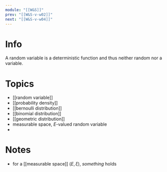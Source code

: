 ```yaml
---
module: "[[W&S]]"
prev: "[[W&S-v-w02]]"
next: "[[W&S-v-w04]]"
---
```

# Info
A random variable is a deterministic function and thus neither random nor a variable.

# Topics
- [[random variable]]
- [[probability density]]
- [[bernoulli distribution]]
- [[binomial distribution]]
- [[geometric distribution]]
- measurable space, $E$-valued random variable
- 


# Notes
- for a [[measurable space]] $(E, \xi)$, *something* holds
